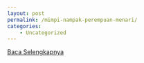 ```yaml
---
layout: post
permalink: /mimpi-nampak-perempuan-menari/
categories:
    - Uncategorized
---
```


[Baca Selengkapnya](/03)